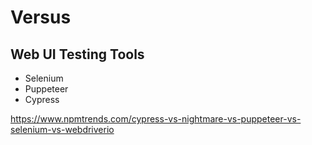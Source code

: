 # Versus

## Web UI Testing Tools

- Selenium
- Puppeteer
- Cypress

https://www.npmtrends.com/cypress-vs-nightmare-vs-puppeteer-vs-selenium-vs-webdriverio